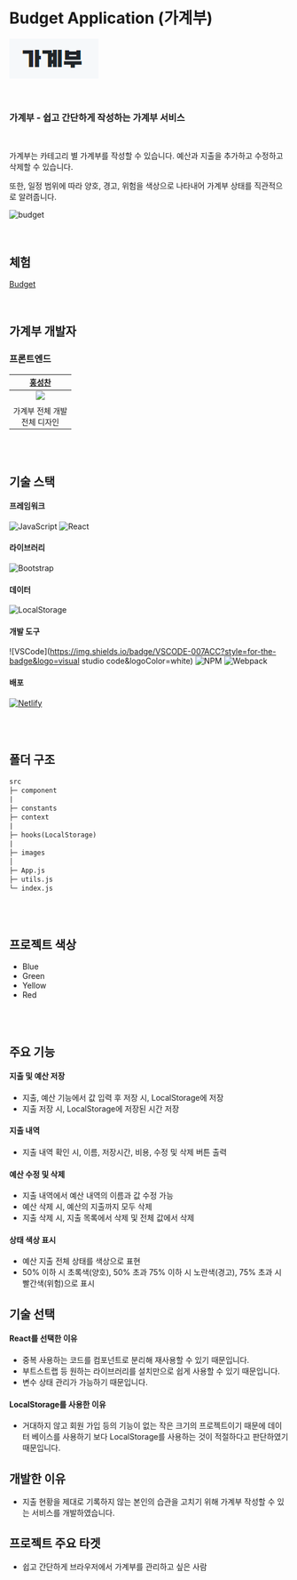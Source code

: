# Budget Application (가계부)

![banner](https://github.com/Hschan2/ToyProject/blob/master/budget-app/public/banner.PNG?raw=true)

<br/>

### **가계부** - 쉽고 간단하게 작성하는 가계부 서비스

<br/>

가계부는 카테고리 별 가계부를 작성할 수 있습니다. 예산과 지출을 추가하고 수정하고 삭제할 수 있습니다.   

또한, 일정 범위에 따라 양호, 경고, 위험을 색상으로 나타내어 가계부 상태를 직관적으로 알려줍니다.   

![budget](https://github.com/Hschan2/ToyProject/assets/39434913/bc3c331f-7772-4f76-9ffb-e2e68b7dda20)

<br/>

## 체험
[Budget](https://hong-budget-app.netlify.app/)

<br/>

## 가계부 개발자

### 프론트엔드
| [홍성찬](https://github.com/Hschan2) |
| :---: |
| ![](https://avatars.githubusercontent.com/u/39434913?v=4) |
| 가계부 전체 개발 <br/> 전체 디자인 |

<br/>
<br/>

## 기술 스택

#### 프레임워크
![JavaScript](https://img.shields.io/badge/JavaScript-F7DF1E?style=flat-square&logo=javascript&logoColor=black)
![React](https://img.shields.io/badge/react-61DAFB?style=for-the-badge&logo=react&logoColor=black)

#### 라이브러리
![Bootstrap](https://img.shields.io/badge/Bootstrapap-7952B3?style=flat-square&logo=bootstrap&logoColor=white)

#### 데이터
![LocalStorage](https://img.shields.io/badge/LocalStorage-F7DF1E?style=flat-square&logo=localstorage&logoColor=black)

#### 개발 도구
![VSCode](https://img.shields.io/badge/VSCODE-007ACC?style=for-the-badge&logo=visual studio code&logoColor=white)
![NPM](https://img.shields.io/badge/NPM-CB3837?style=for-the-badge)
![Webpack](https://img.shields.io/badge/Webpack-8DD6F9?style=for-the-badge)

#### 배포
[![Netlify](https://badges.netlify.com/api/site-name.svg?branch=master)](https://hong-budget-app.netlify.app/)

<br/>
<br/>

## 폴더 구조
```
src
├─ component
|
├─ constants
├─ context
|
├─ hooks(LocalStorage)
|
├─ images
│
├─ App.js
├─ utils.js
└─ index.js
```

<br/>
<br/>

## 프로젝트 색상
* Blue
* Green
* Yellow
* Red

<br/>
<br/>

## 주요 기능

#### 지출 및 예산 저장
* 지출, 예산 기능에서 값 입력 후 저장 시, LocalStorage에 저장
* 지출 저장 시, LocalStorage에 저장된 시간 저장

#### 지출 내역
* 지출 내역 확인 시, 이름, 저장시간, 비용, 수정 및 삭제 버튼 출력

#### 예산 수정 및 삭제
* 지출 내역에서 예산 내역의 이름과 값 수정 가능
* 예산 삭제 시, 예산의 지출까지 모두 삭제
* 지출 삭제 시, 지출 목록에서 삭제 및 전체 값에서 삭제

#### 상태 색상 표시
* 예산 지출 전체 상태를 색상으로 표현
* 50% 이하 시 초록색(양호), 50% 초과 75% 이하 시 노란색(경고), 75% 초과 시 빨간색(위험)으로 표시

## 기술 선택
#### React를 선택한 이유
* 중복 사용하는 코드를 컴포넌트로 분리해 재사용할 수 있기 때문입니다.
* 부트스트랩 등 원하는 라이브러리를 설치만으로 쉽게 사용할 수 있기 때문입니다.
* 변수 상태 관리가 가능하기 때문입니다.

#### LocalStorage를 사용한 이유
* 거대하지 않고 회원 가입 등의 기능이 없는 작은 크기의 프로젝트이기 때문에 데이터 베이스를 사용하기 보다 LocalStorage를 사용하는 것이 적절하다고 판단하였기 때문입니다.

## 개발한 이유
* 지출 현황을 제대로 기록하지 않는 본인의 습관을 고치기 위해 가계부 작성할 수 있는 서비스를 개발하였습니다.

## 프로젝트 주요 타겟
* 쉽고 간단하게 브라우저에서 가계부를 관리하고 싶은 사람